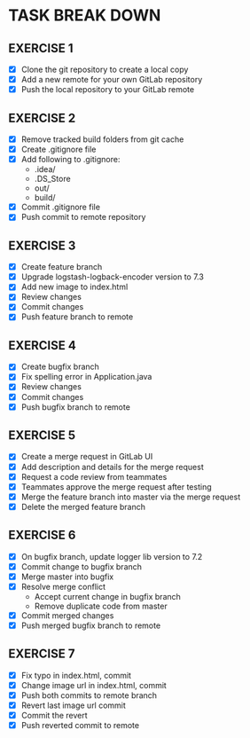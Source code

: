 # TASK BREAK DOWN

## EXERCISE 1

- [x] Clone the git repository to create a local copy
- [x] Add a new remote for your own GitLab repository
- [x] Push the local repository to your GitLab remote

## EXERCISE 2

- [x] Remove tracked build folders from git cache
- [x] Create .gitignore file
- [x] Add following to .gitignore:
  - .idea/
  - .DS_Store
  - out/
  - build/
- [x] Commit .gitignore file
- [x] Push commit to remote repository

## EXERCISE 3

- [x] Create feature branch
- [x] Upgrade logstash-logback-encoder version to 7.3
- [x] Add new image to index.html
- [x] Review changes
- [x] Commit changes
- [x] Push feature branch to remote

## EXERCISE 4

- [x] Create bugfix branch
- [x] Fix spelling error in Application.java
- [x] Review changes
- [x] Commit changes
- [x] Push bugfix branch to remote

## EXERCISE 5

- [x] Create a merge request in GitLab UI
- [x] Add description and details for the merge request
- [x] Request a code review from teammates
- [x] Teammates approve the merge request after testing
- [x] Merge the feature branch into master via the merge request
- [x] Delete the merged feature branch

## EXERCISE 6

- [x] On bugfix branch, update logger lib version to 7.2
- [x] Commit change to bugfix branch
- [x] Merge master into bugfix
- [x] Resolve merge conflict
  - Accept current change in bugfix branch
  - Remove duplicate code from master
- [x] Commit merged changes
- [x] Push merged bugfix branch to remote

## EXERCISE 7

- [x] Fix typo in index.html, commit
- [x] Change image url in index.html, commit
- [x] Push both commits to remote branch
- [x] Revert last image url commit
- [x] Commit the revert
- [x] Push reverted commit to remote
